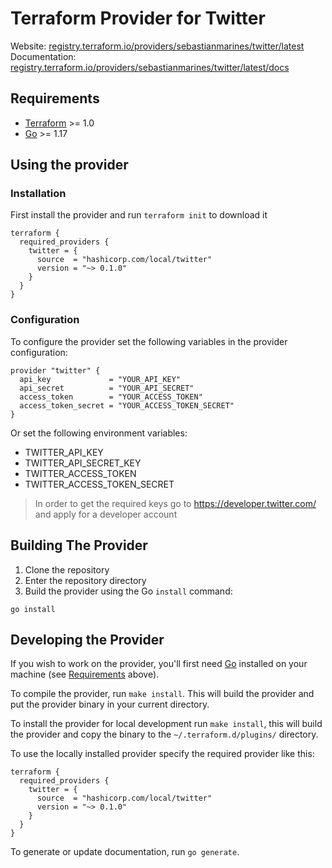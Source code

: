 # Terraform Provider for Twitter

Website: [registry.terraform.io/providers/sebastianmarines/twitter/latest](https://registry.terraform.io/providers/sebastianmarines/twitter/latest)
Documentation: [registry.terraform.io/providers/sebastianmarines/twitter/latest/docs](https://registry.terraform.io/providers/sebastianmarines/twitter/latest/docs)

## Requirements

- [Terraform](https://www.terraform.io/downloads.html) >= 1.0
- [Go](https://golang.org/doc/install) >= 1.17

## Using the provider

### Installation

First install the provider and run `terraform init` to download it

```hcl
terraform {
  required_providers {
    twitter = {
      source  = "hashicorp.com/local/twitter"
      version = "~> 0.1.0"
    }
  }
}
```

### Configuration

To configure the provider set the following variables in the provider configuration:

```hcl
provider "twitter" {
  api_key             = "YOUR_API_KEY"
  api_secret          = "YOUR_API_SECRET"
  access_token        = "YOUR_ACCESS_TOKEN"
  access_token_secret = "YOUR_ACCESS_TOKEN_SECRET"
}
```

Or set the following environment variables:

- TWITTER_API_KEY
- TWITTER_API_SECRET_KEY
- TWITTER_ACCESS_TOKEN
- TWITTER_ACCESS_TOKEN_SECRET

> In order to get the required keys go to https://developer.twitter.com/ and apply for a developer account

## Building The Provider

1. Clone the repository
1. Enter the repository directory
1. Build the provider using the Go `install` command:

```shell
go install
```

## Developing the Provider

If you wish to work on the provider, you'll first need [Go](http://www.golang.org) installed on your machine (see [Requirements](#requirements) above).

To compile the provider, run `make install`. This will build the provider and put the provider binary in your current directory.

To install the provider for local development run `make install`, this will build the provider and copy the binary to the `~/.terraform.d/plugins/` directory.

To use the locally installed provider specify the required provider like this:
```hcl
terraform {
  required_providers {
    twitter = {
      source  = "hashicorp.com/local/twitter"
      version = "~> 0.1.0"
    }
  }
}
```

To generate or update documentation, run `go generate`.

